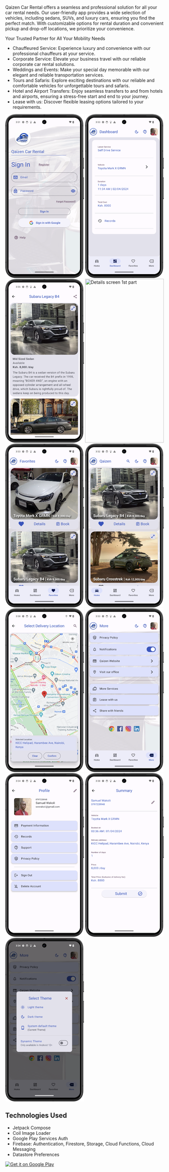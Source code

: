 Qaizen Car Rental offers a seamless and professional solution for all your car rental needs. Our user-friendly app provides a wide selection of vehicles, including sedans, SUVs, and luxury cars, ensuring you find the perfect match. With customizable options for rental duration and convenient pickup and drop-off locations, we prioritize your convenience.

Your Trusted Partner for All Your Mobility Needs
- Chauffeured Service: Experience luxury and convenience with our professional chauffeurs at your service.
- Corporate Service: Elevate your business travel with our reliable corporate car rental solutions.
- Weddings and Events: Make your special day memorable with our elegant and reliable transportation services.
- Tours and Safaris: Explore exciting destinations with our reliable and comfortable vehicles for unforgettable tours and safaris.
- Hotel and Airport Transfers: Enjoy seamless transfers to and from hotels and airports, ensuring a stress-free start and end to your journey.
- Lease with us: Discover flexible leasing options tailored to your requirements.

<img src="user_screenshots/compact/auth_gate2.png" title="Auth screen" width="250" height="520"/>  <img src="user_screenshots/compact/dashboard.png" title="Dashboard page" width="250" height="520"/>  <img src="user_screenshots/compact/details1.png" title="Details screen 1st part" width="250" height="520"/>  <img src="user_screenshots/compact/details2.png" title="Details screen 1st part" width="250" height="520"/>  <img src="user_screenshots/compact/favorites.png" title="Favorites page" width="250" height="520"/>  <img src="user_screenshots/compact/home.png" title="Home screen" width="250" height="520"/>  <img src="user_screenshots/compact/map_picker.png" title="Map picker screen" width="250" height="520"/>  <img src="user_screenshots/compact/more.png" title="More page" width="250" height="520"/>  <img src="user_screenshots/compact/profile.png" title="Profile screen" width="250" height="520"/>  <img src="user_screenshots/compact/summary.png" title="Summary screen" width="250" height="520"/>  <img src="user_screenshots/compact/theme.png" title="Theme dialog" width="250" height="520"/>


## Technologies Used
* Jetpack Compose
* Coil Image Loader
* Google Play Services Auth
* Firebase: Authentication, Firestore, Storage, Cloud Functions, Cloud Messaging
* Datastore Preferences

<a href='https://play.google.com/store/apps/details?id=com.qaizen.car_rental_qaizen&pcampaignid=pcampaignidMKT-Other-global-all-co-prtnr-py-PartBadge-Mar2515-1'><img width="200" height="80" alt='Get it on Google Play' src='https://play.google.com/intl/en_us/badges/static/images/badges/en_badge_web_generic.png'/></a>

